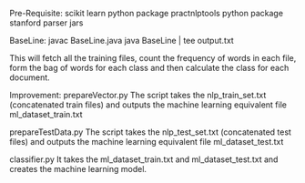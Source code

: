 Pre-Requisite:
scikit learn python package
practnlptools python package
stanford parser jars

BaseLine:
javac BaseLine.java
java BaseLine | tee output.txt

This will fetch all the training files, count the frequency of words in each file, form the bag of words for each class and then calculate the class for each document.

Improvement:
prepareVector.py
	The script takes the nlp_train_set.txt (concatenated train files) and outputs the machine learning equivalent file ml_dataset_train.txt

prepareTestData.py
	The script takes the nlp_test_set.txt (concatenated test files) and outputs the machine learning equivalent file ml_dataset_test.txt

classifier.py
	It takes the ml_dataset_train.txt and ml_dataset_test.txt and creates the machine learning model.
